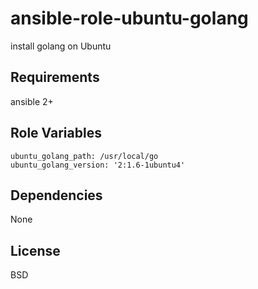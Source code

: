 ansible-role-ubuntu-golang
=========

install golang on Ubuntu

Requirements
------------

ansible 2+

Role Variables
--------------

    ubuntu_golang_path: /usr/local/go
    ubuntu_golang_version: '2:1.6-1ubuntu4'

Dependencies
------------

None

License
-------

BSD

